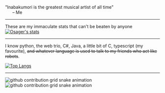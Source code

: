 "Inabakumori is the greatest musical artist of all time"
<br>
&nbsp;&nbsp;&nbsp;&nbsp;&nbsp;&nbsp;– Me
<br><hr>
These are my immaculate stats that can't be beaten by anyone
<br>
[![Osager's stats](https://github-readme-stats.vercel.app/api?username=hotaru67)](https://github.com/anuraghazra/github-readme-stats)
<br><hr>
I know python, the web trio, C#, Java, a little bit of C, typescript (my favourite), ~~and whatever language is used to talk to my friends who act like robots~~.
<!-- <br><hr> -->
[![Top Langs](https://github-readme-stats.vercel.app/api/top-langs/?username=hotaru67)](https://github.com/anuraghazra/github-readme-stats)
<br><hr>
![github contribution grid snake animation](https://raw.githubusercontent.com/hotaru67/hotaru67/output/github-contribution-grid-snake-dark.svg#gh-dark-mode-only)![github contribution grid snake animation](https://raw.githubusercontent.com/hotaru67/hotaru67/output/github-contribution-grid-snake.svg#gh-light-mode-only)
